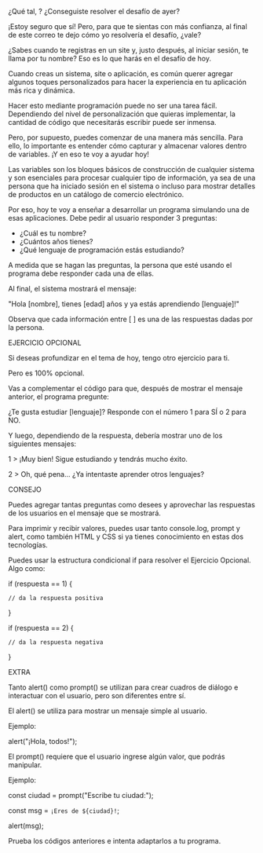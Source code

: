 ¿Qué tal, ? ¿Conseguiste resolver el desafío de ayer?

 

¡Estoy seguro que sí! Pero, para que te sientas con más confianza, al final de este correo te dejo cómo yo resolvería el desafío, ¿vale?

¿Sabes cuando te registras en un site y, justo después, al iniciar sesión, te llama por tu nombre? Eso es lo que harás en el desafío de hoy.

 

Cuando creas un sistema, site o aplicación, es común querer agregar algunos toques personalizados para hacer la experiencia en tu aplicación más rica y dinámica.

 

Hacer esto mediante programación puede no ser una tarea fácil. Dependiendo del nivel de personalización que quieras implementar, la cantidad de código que necesitarás escribir puede ser inmensa.

 

Pero, por supuesto, puedes comenzar de una manera más sencilla. Para ello, lo importante es entender cómo capturar y almacenar valores dentro de variables. ¡Y en eso te voy a ayudar hoy!

 

Las variables son los bloques básicos de construcción de cualquier sistema y son esenciales para procesar cualquier tipo de información, ya sea de una persona que ha iniciado sesión en el sistema o incluso para mostrar detalles de productos en un catálogo de comercio electrónico.

 

Por eso, hoy te voy a enseñar a desarrollar un programa simulando una de esas aplicaciones. Debe pedir al usuario responder 3 preguntas:

 

- ¿Cuál es tu nombre?
- ¿Cuántos años tienes?
- ¿Qué lenguaje de programación estás estudiando?

 

A medida que se hagan las preguntas, la persona que esté usando el programa debe responder cada una de ellas.

 

Al final, el sistema mostrará el mensaje:

 

"Hola [nombre], tienes [edad] años y ya estás aprendiendo [lenguaje]!"

 

Observa que cada información entre [ ] es una de las respuestas dadas por la persona.

 EJERCICIO OPCIONAL


Si deseas profundizar en el tema de hoy, tengo otro ejercicio para ti.


Pero es 100% opcional.


Vas a complementar el código para que, después de mostrar el mensaje anterior, el programa pregunte:


¿Te gusta estudiar [lenguaje]? Responde con el número 1 para SÍ o 2 para NO.


Y luego, dependiendo de la respuesta, debería mostrar uno de los siguientes mensajes:


1 > ¡Muy bien! Sigue estudiando y tendrás mucho éxito.

2 > Oh, qué pena... ¿Ya intentaste aprender otros lenguajes?

 CONSEJO 

 

Puedes agregar tantas preguntas como desees y aprovechar las respuestas de los usuarios en el mensaje que se mostrará.

 

Para imprimir y recibir valores, puedes usar tanto console.log, prompt y alert, como también HTML y CSS si ya tienes conocimiento en estas dos tecnologías.

 

Puedes usar la estructura condicional if para resolver el Ejercicio Opcional. Algo como:

 

if (respuesta == 1) {

    // da la respuesta positiva

}

if (respuesta == 2) {

    // da la respuesta negativa

}

  EXTRA   

Tanto alert() como prompt() se utilizan para crear cuadros de diálogo e interactuar con el usuario, pero son diferentes entre sí.

El alert() se utiliza para mostrar un mensaje simple al usuario.
 
Ejemplo:

alert("¡Hola, todos!");


El prompt() requiere que el usuario ingrese algún valor, que podrás manipular.
 
Ejemplo:
 
const ciudad = prompt("Escribe tu ciudad:");

const msg = `¡Eres de ${ciudad}!`;

alert(msg);

Prueba los códigos anteriores e intenta adaptarlos a tu programa.
